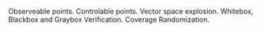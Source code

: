 Observeable points.
Controlable points.
Vector space explosion.
Whitebox, Blackbox and Graybox Verification.
Coverage
Randomization.

